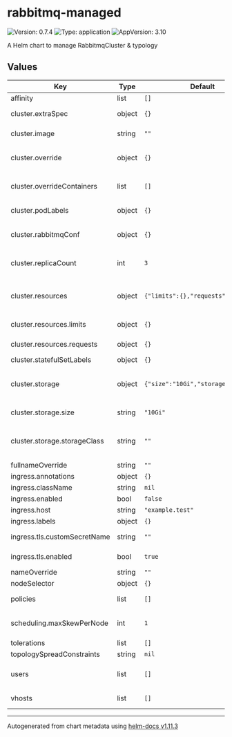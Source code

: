 # rabbitmq-managed

![Version: 0.7.4](https://img.shields.io/badge/Version-0.7.4-informational?style=flat-square) ![Type: application](https://img.shields.io/badge/Type-application-informational?style=flat-square) ![AppVersion: 3.10](https://img.shields.io/badge/AppVersion-3.10-informational?style=flat-square)

A Helm chart to manage RabbitmqCluster & typology

## Values

| Key | Type | Default | Description |
|-----|------|---------|-------------|
| affinity | list | `[]` |  |
| cluster.extraSpec | object | `{}` | Inject values directly into .spec of RabbitmqCluster manifests |
| cluster.image | string | `""` | Specify an image to use if different from operator default |
| cluster.override | object | `{}` | Set value to override the templated statefulset by the operator |
| cluster.overrideContainers | list | `[]` | Set value to override the templated containers spec by the operator |
| cluster.podLabels | object | `{}` | Set statefulSet podTemplate labels |
| cluster.rabbitmqConf | object | `{}` | Inject rabbitmq conf, which are under RabbitmqCluster.spec.rabbitmq |
| cluster.replicaCount | int | `3` | Configure number of rabbitmq replicas (should be an odd numbers) |
| cluster.resources | object | `{"limits":{},"requests":{}}` | If using default memory_high_watermark, consider memory limits being ~3 times the requests |
| cluster.resources.limits | object | `{}` | Define rabbitmq cluster container limits. |
| cluster.resources.requests | object | `{}` | Define rabbitmq cluster container requests. |
| cluster.statefulSetLabels | object | `{}` |  |
| cluster.storage | object | `{"size":"10Gi","storageClass":""}` | VolumeClaimTemplate can't be edited on a statefulset, those values only permit instance configuration at creation |
| cluster.storage.size | string | `"10Gi"` | If edited it will recreate the rabbitmq statefulset |
| cluster.storage.storageClass | string | `""` | Can only be set on creation, later edit require whole cluster replacement or pvc/data migration |
| fullnameOverride | string | `""` |  |
| ingress.annotations | object | `{}` |  |
| ingress.className | string | `nil` |  |
| ingress.enabled | bool | `false` |  |
| ingress.host | string | `"example.test"` | Define the hostname to use. |
| ingress.labels | object | `{}` |  |
| ingress.tls.customSecretName | string | `""` | Specify an existing secret if not automatically provisionned |
| ingress.tls.enabled | bool | `true` | Enable TLS, with a default secret reference |
| nameOverride | string | `""` |  |
| nodeSelector | object | `{}` |  |
| policies | list | `[]` | Create rabbitmq policy to apply automatically |
| scheduling.maxSkewPerNode | int | `1` | Max difference of number of pods between nodes using topologySpreadConstraints |
| tolerations | list | `[]` |  |
| topologySpreadConstraints | string | `nil` |  |
| users | list | `[]` | Define the list of users, assigned vhosts and corresponding permissions |
| vhosts | list | `[]` | The default vhost (`/`) is automatically created |

----------------------------------------------
Autogenerated from chart metadata using [helm-docs v1.11.3](https://github.com/norwoodj/helm-docs/releases/v1.11.3)
